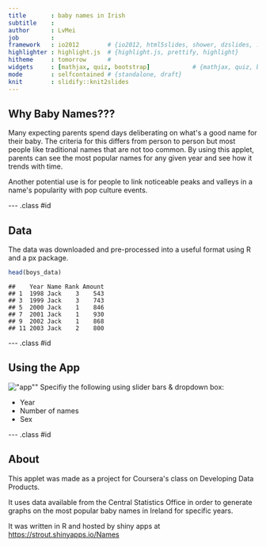 ```yaml
---
title       : baby names in Irish
subtitle    : 
author      : LvMei
job         : 
framework   : io2012        # {io2012, html5slides, shower, dzslides, ...}
highlighter : highlight.js  # {highlight.js, prettify, highlight}
hitheme     : tomorrow      # 
widgets     : [mathjax, quiz, bootstrap]            # {mathjax, quiz, bootstrap}
mode        : selfcontained # {standalone, draft}
knit        : slidify::knit2slides
---
```


## Why Baby Names???

Many expecting parents spend days deliberating on what's a good name for their baby. The criteria for this differs from person to person but most people like traditional names that are not too common. By using this applet, parents can see the most popular names for any given year and see how it trends with time.

Another potential use is for people to link noticeable peaks and valleys in a name's popularity with pop culture events.

--- .class #id 

## Data

The data was downloaded and pre-processed into a useful format using R and a px package.




```r
head(boys_data)
```

```
##    Year Name Rank Amount
## 1  1998 Jack    3    543
## 3  1999 Jack    3    743
## 5  2000 Jack    1    846
## 7  2001 Jack    1    930
## 9  2002 Jack    1    868
## 11 2003 Jack    2    800
```

--- .class #id 


## Using the App

!["app""](myapp.png)
Specifiy the following using slider bars & dropdown box:
- Year
- Number of names
- Sex

--- .class #id 

## About
This applet was made as a project for Coursera's class on Developing Data Products. 

It uses data available from the Central Statistics Office in order to generate graphs on the most popular baby names in Ireland for specific years.

It was written in R and hosted by shiny apps at https://strout.shinyapps.io/Names






